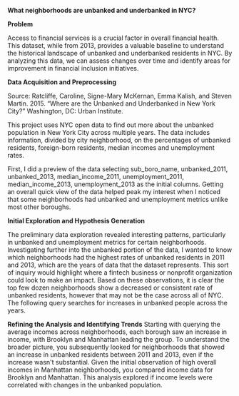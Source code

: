 **What neighborhoods are unbanked and underbanked in NYC?**


**Problem**

Access to financial services is a crucial factor in overall financial health. This dataset, while from 2013, provides a valuable baseline to understand the historical landscape of unbanked and underbanked residents in NYC. By analyzing this data, we can assess changes over time and identify areas for improvement in financial inclusion initiatives.

**Data Acquisition and Preprocessing**

Source: Ratcliffe, Caroline, Signe-Mary McKernan, Emma Kalish, and Steven Martin. 2015. “Where are the Unbanked and Underbanked in New York City?” Washington, DC: Urban Institute.

This project uses NYC open data to find out more about the unbanked population in New York City across multiple years. The data includes information, divided by city neighborhood, on the percentages of unbanked residents, foreign-born residents, median incomes and unemployment rates. 

First, I did a preview of the data selecting sub_boro_name, unbanked_2011, unbanked_2013, median_income_2011, unemployment_2011, median_income_2013, unemployment_2013 as the initial columns. Getting an overall quick view of the data helped peak my interest when I noticed that some neighborhoods had unbanked and unemployment metrics unlike most other boroughs. 

**Initial Exploration and Hypothesis Generation**

The preliminary data exploration revealed interesting patterns, particularly in unbanked and unemployment metrics for certain neighborhoods.
Investigating further into the unbanked portion of the data, I wanted to know which neighborhoods had the highest rates of unbanked residents in 2011 and 2013, which are the years of data that the dataset represents. This sort of inquiry would highlight where a fintech business or nonprofit organization could look to make an impact. 
Based on these observations, it is clear the top few dozen neighborhoods show a decreased or consistent rate of unbanked residents, however that may not be the case across all of NYC. The following query searches for increases in unbanked people across the years. 

**Refining the Analysis and Identifying Trends**
Starting with querying the average incomes across neighborhoods, each borough saw an increase in income, with Brooklyn and Manhattan leading the group. 
To understand the broader picture, you subsequently looked for neighborhoods that showed an increase in unbanked residents between 2011 and 2013, even if the increase wasn't substantial.
Given the initial observation of high overall incomes in Manhattan neighborhoods, you compared income data for Brooklyn and Manhattan. This analysis explored if income levels were correlated with changes in the unbanked population.
